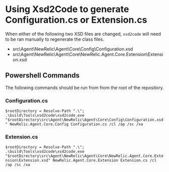 # Using Xsd2Code to generate Configuration.cs or Extension.cs

When either of the following two XSD files are changed, `xsd2code` will need to be ran manually to regenerate the class files.

- src\Agent\NewRelic\Agent\Core\Config\Configuration.xsd
- src\Agent\NewRelic\Agent\Core\NewRelic.Agent.Core.Extension\Extension.xsd

## Powershell Commands

The following commands should be run from from the root of the repository.

### Configuration.cs

`$rootDirectory = Resolve-Path ".\"; .\build\Tools\xsd2code\xsd2code.exe "$rootDirectory\src\Agent\NewRelic\Agent\Core\Config\Configuration.xsd" NewRelic.Agent.Core.Config Configuration.cs /cl /ap /sc /xa`

### Extension.cs

`$rootDirectory = Resolve-Path ".\"; .\build\Tools\xsd2code\xsd2code.exe "$rootDirectory\src\Agent\NewRelic\Agent\Core\NewRelic.Agent.Core.Extension\Extension.xsd" NewRelic.Agent.Core.Extension Extension.cs /cl /ap /sc /xa`
